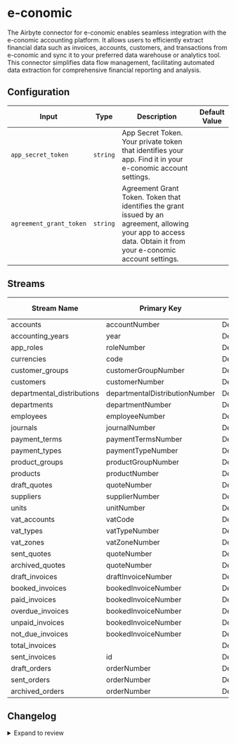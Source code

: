 # e-conomic
The Airbyte connector for e-conomic enables seamless integration with the e-conomic accounting platform. It allows users to efficiently extract financial data such as invoices, accounts, customers, and transactions from e-conomic and sync it to your preferred data warehouse or analytics tool. This connector simplifies data flow management, facilitating automated data extraction for comprehensive financial reporting and analysis.

## Configuration

| Input | Type | Description | Default Value |
|-------|------|-------------|---------------|
| `app_secret_token` | `string` | App Secret Token. Your private token that identifies your app. Find it in your e-conomic account settings. |  |
| `agreement_grant_token` | `string` | Agreement Grant Token. Token that identifies the grant issued by an agreement, allowing your app to access data. Obtain it from your e-conomic account settings. |  |

## Streams
| Stream Name | Primary Key | Pagination | Supports Full Sync | Supports Incremental |
|-------------|-------------|------------|---------------------|----------------------|
| accounts | accountNumber | DefaultPaginator | ✅ |  ❌  |
| accounting_years | year | DefaultPaginator | ✅ |  ❌  |
| app_roles | roleNumber | DefaultPaginator | ✅ |  ❌  |
| currencies | code | DefaultPaginator | ✅ |  ❌  |
| customer_groups | customerGroupNumber | DefaultPaginator | ✅ |  ❌  |
| customers | customerNumber | DefaultPaginator | ✅ |  ❌  |
| departmental_distributions | departmentalDistributionNumber | DefaultPaginator | ✅ |  ❌  |
| departments | departmentNumber | DefaultPaginator | ✅ |  ❌  |
| employees | employeeNumber | DefaultPaginator | ✅ |  ❌  |
| journals | journalNumber | DefaultPaginator | ✅ |  ❌  |
| payment_terms | paymentTermsNumber | DefaultPaginator | ✅ |  ❌  |
| payment_types | paymentTypeNumber | DefaultPaginator | ✅ |  ❌  |
| product_groups | productGroupNumber | DefaultPaginator | ✅ |  ❌  |
| products | productNumber | DefaultPaginator | ✅ |  ❌  |
| draft_quotes | quoteNumber | DefaultPaginator | ✅ |  ❌  |
| suppliers | supplierNumber | DefaultPaginator | ✅ |  ❌  |
| units | unitNumber | DefaultPaginator | ✅ |  ❌  |
| vat_accounts | vatCode | DefaultPaginator | ✅ |  ❌  |
| vat_types | vatTypeNumber | DefaultPaginator | ✅ |  ❌  |
| vat_zones | vatZoneNumber | DefaultPaginator | ✅ |  ❌  |
| sent_quotes | quoteNumber | DefaultPaginator | ✅ |  ❌  |
| archived_quotes | quoteNumber | DefaultPaginator | ✅ |  ❌  |
| draft_invoices | draftInvoiceNumber | DefaultPaginator | ✅ |  ❌  |
| booked_invoices | bookedInvoiceNumber | DefaultPaginator | ✅ |  ❌  |
| paid_invoices | bookedInvoiceNumber | DefaultPaginator | ✅ |  ❌  |
| overdue_invoices | bookedInvoiceNumber | DefaultPaginator | ✅ |  ❌  |
| unpaid_invoices | bookedInvoiceNumber | DefaultPaginator | ✅ |  ❌  |
| not_due_invoices | bookedInvoiceNumber | DefaultPaginator | ✅ |  ❌  |
| total_invoices |  | DefaultPaginator | ✅ |  ❌  |
| sent_invoices | id | DefaultPaginator | ✅ |  ❌  |
| draft_orders | orderNumber | DefaultPaginator | ✅ |  ❌  |
| sent_orders | orderNumber | DefaultPaginator | ✅ |  ❌  |
| archived_orders | orderNumber | DefaultPaginator | ✅ |  ❌  |

## Changelog

<details>
  <summary>Expand to review</summary>

| Version          | Date              | Pull Request | Subject        |
|------------------|-------------------|--------------|----------------|
| 0.0.33 | 2025-09-02 | [65784](https://github.com/airbytehq/airbyte/pull/65784) | Update dependencies |
| 0.0.32 | 2025-08-23 | [65254](https://github.com/airbytehq/airbyte/pull/65254) | Update dependencies |
| 0.0.31 | 2025-08-09 | [64706](https://github.com/airbytehq/airbyte/pull/64706) | Update dependencies |
| 0.0.30 | 2025-08-02 | [64369](https://github.com/airbytehq/airbyte/pull/64369) | Update dependencies |
| 0.0.29 | 2025-07-26 | [63992](https://github.com/airbytehq/airbyte/pull/63992) | Update dependencies |
| 0.0.28 | 2025-07-19 | [63592](https://github.com/airbytehq/airbyte/pull/63592) | Update dependencies |
| 0.0.27 | 2025-07-12 | [62969](https://github.com/airbytehq/airbyte/pull/62969) | Update dependencies |
| 0.0.26 | 2025-06-28 | [62304](https://github.com/airbytehq/airbyte/pull/62304) | Update dependencies |
| 0.0.25 | 2025-06-21 | [61984](https://github.com/airbytehq/airbyte/pull/61984) | Update dependencies |
| 0.0.24 | 2025-06-14 | [61217](https://github.com/airbytehq/airbyte/pull/61217) | Update dependencies |
| 0.0.23 | 2025-05-24 | [60403](https://github.com/airbytehq/airbyte/pull/60403) | Update dependencies |
| 0.0.22 | 2025-05-10 | [60005](https://github.com/airbytehq/airbyte/pull/60005) | Update dependencies |
| 0.0.21 | 2025-05-03 | [59437](https://github.com/airbytehq/airbyte/pull/59437) | Update dependencies |
| 0.0.20 | 2025-04-26 | [58838](https://github.com/airbytehq/airbyte/pull/58838) | Update dependencies |
| 0.0.19 | 2025-04-19 | [58340](https://github.com/airbytehq/airbyte/pull/58340) | Update dependencies |
| 0.0.18 | 2025-04-12 | [57786](https://github.com/airbytehq/airbyte/pull/57786) | Update dependencies |
| 0.0.17 | 2025-04-05 | [57227](https://github.com/airbytehq/airbyte/pull/57227) | Update dependencies |
| 0.0.16 | 2025-03-29 | [56508](https://github.com/airbytehq/airbyte/pull/56508) | Update dependencies |
| 0.0.15 | 2025-03-22 | [55982](https://github.com/airbytehq/airbyte/pull/55982) | Update dependencies |
| 0.0.14 | 2025-03-08 | [55306](https://github.com/airbytehq/airbyte/pull/55306) | Update dependencies |
| 0.0.13 | 2025-03-01 | [54982](https://github.com/airbytehq/airbyte/pull/54982) | Update dependencies |
| 0.0.12 | 2025-02-22 | [54440](https://github.com/airbytehq/airbyte/pull/54440) | Update dependencies |
| 0.0.11 | 2025-02-15 | [53766](https://github.com/airbytehq/airbyte/pull/53766) | Update dependencies |
| 0.0.10 | 2025-02-08 | [53362](https://github.com/airbytehq/airbyte/pull/53362) | Update dependencies |
| 0.0.9 | 2025-02-01 | [52858](https://github.com/airbytehq/airbyte/pull/52858) | Update dependencies |
| 0.0.8 | 2025-01-25 | [52336](https://github.com/airbytehq/airbyte/pull/52336) | Update dependencies |
| 0.0.7 | 2025-01-18 | [51645](https://github.com/airbytehq/airbyte/pull/51645) | Update dependencies |
| 0.0.6 | 2025-01-11 | [51139](https://github.com/airbytehq/airbyte/pull/51139) | Update dependencies |
| 0.0.5 | 2024-12-28 | [50551](https://github.com/airbytehq/airbyte/pull/50551) | Update dependencies |
| 0.0.4 | 2024-12-21 | [50016](https://github.com/airbytehq/airbyte/pull/50016) | Update dependencies |
| 0.0.3 | 2024-12-14 | [49523](https://github.com/airbytehq/airbyte/pull/49523) | Update dependencies |
| 0.0.2 | 2024-12-12 | [49165](https://github.com/airbytehq/airbyte/pull/49165) | Update dependencies |
| 0.0.1 | 2024-10-28 | | Initial release by [@parthiv11](https://github.com/parthiv11) via Connector Builder |

</details>
